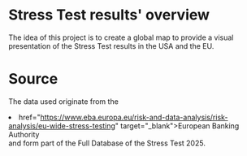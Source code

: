 # Stress Test results' overview
The idea of this project is to create a global map to provide a visual presentation of the Stress Test results in the USA and the EU.

# Source
The data used originate from the<li>href="https://www.eba.europa.eu/risk-and-data-analysis/risk-analysis/eu-wide-stress-testing" target="_blank">European Banking Authority</li>and form part of the Full Database of the Stress Test 2025.
